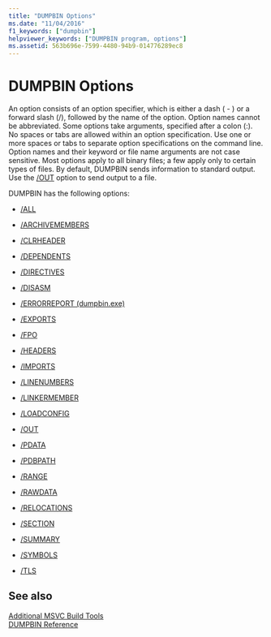 ```yaml
---
title: "DUMPBIN Options"
ms.date: "11/04/2016"
f1_keywords: ["dumpbin"]
helpviewer_keywords: ["DUMPBIN program, options"]
ms.assetid: 563b696e-7599-4480-94b9-014776289ec8
---
```

# DUMPBIN Options

An option consists of an option specifier, which is either a dash ( - ) or a forward slash (/), followed by the name of the option. Option names cannot be abbreviated. Some options take arguments, specified after a colon (:). No spaces or tabs are allowed within an option specification. Use one or more spaces or tabs to separate option specifications on the command line. Option names and their keyword or file name arguments are not case sensitive. Most options apply to all binary files; a few apply only to certain types of files. By default, DUMPBIN sends information to standard output. Use the [/OUT](out-dumpbin.md) option to send output to a file.

DUMPBIN has the following options:

- [/ALL](all.md)

- [/ARCHIVEMEMBERS](archivemembers.md)

- [/CLRHEADER](clrheader.md)

- [/DEPENDENTS](dependents.md)

- [/DIRECTIVES](directives.md)

- [/DISASM](disasm.md)

- [/ERRORREPORT (dumpbin.exe)](errorreport-dumpbin-exe.md)

- [/EXPORTS](dash-exports.md)

- [/FPO](fpo.md)

- [/HEADERS](headers.md)

- [/IMPORTS](imports-dumpbin.md)

- [/LINENUMBERS](linenumbers.md)

- [/LINKERMEMBER](linkermember.md)

- [/LOADCONFIG](loadconfig.md)

- [/OUT](out-dumpbin.md)

- [/PDATA](pdata.md)

- [/PDBPATH](pdbpath.md)

- [/RANGE](range.md)

- [/RAWDATA](rawdata.md)

- [/RELOCATIONS](relocations.md)

- [/SECTION](section-dumpbin.md)

- [/SUMMARY](summary.md)

- [/SYMBOLS](symbols.md)

- [/TLS](tls.md)

## See also

[Additional MSVC Build Tools](c-cpp-build-tools.md)<br/>
[DUMPBIN Reference](dumpbin-reference.md)
